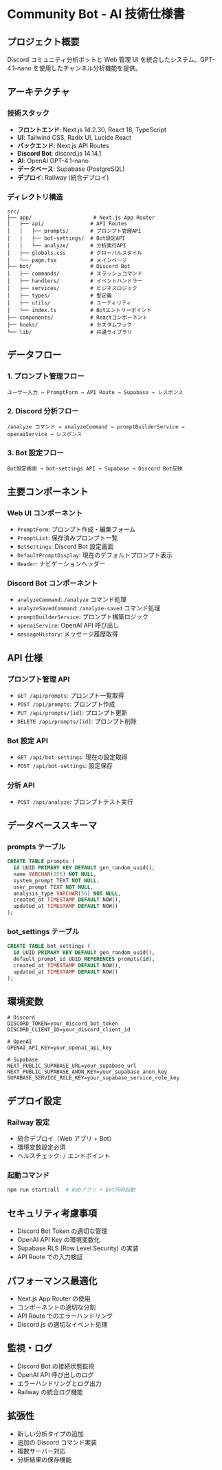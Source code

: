 # Community Bot - AI 技術仕様書

## プロジェクト概要

Discord コミュニティ分析ボットと Web 管理 UI を統合したシステム。GPT-4.1-nano を使用したチャンネル分析機能を提供。

## アーキテクチャ

### 技術スタック

- **フロントエンド**: Next.js 14.2.30, React 18, TypeScript
- **UI**: Tailwind CSS, Radix UI, Lucide React
- **バックエンド**: Next.js API Routes
- **Discord Bot**: discord.js 14.14.1
- **AI**: OpenAI GPT-4.1-nano
- **データベース**: Supabase (PostgreSQL)
- **デプロイ**: Railway (統合デプロイ)

### ディレクトリ構造

```
src/
├── app/                    # Next.js App Router
│   ├── api/               # API Routes
│   │   ├── prompts/       # プロンプト管理API
│   │   ├── bot-settings/  # Bot設定API
│   │   └── analyze/       # 分析実行API
│   ├── globals.css        # グローバルスタイル
│   └── page.tsx           # メインページ
├── bot/                   # Discord Bot
│   ├── commands/          # スラッシュコマンド
│   ├── handlers/          # イベントハンドラー
│   ├── services/          # ビジネスロジック
│   ├── types/             # 型定義
│   ├── utils/             # ユーティリティ
│   └── index.ts           # Botエントリーポイント
├── components/            # Reactコンポーネント
├── hooks/                 # カスタムフック
└── lib/                   # 共通ライブラリ
```

## データフロー

### 1. プロンプト管理フロー

```
ユーザー入力 → PromptForm → API Route → Supabase → レスポンス
```

### 2. Discord 分析フロー

```
/analyze コマンド → analyzeCommand → promptBuilderService → openaiService → レスポンス
```

### 3. Bot 設定フロー

```
Bot設定画面 → bot-settings API → Supabase → Discord Bot反映
```

## 主要コンポーネント

### Web UI コンポーネント

- `PromptForm`: プロンプト作成・編集フォーム
- `PromptList`: 保存済みプロンプト一覧
- `BotSettings`: Discord Bot 設定画面
- `DefaultPromptDisplay`: 現在のデフォルトプロンプト表示
- `Header`: ナビゲーションヘッダー

### Discord Bot コンポーネント

- `analyzeCommand`: `/analyze` コマンド処理
- `analyzeSavedCommand`: `/analyze-saved` コマンド処理
- `promptBuilderService`: プロンプト構築ロジック
- `openaiService`: OpenAI API 呼び出し
- `messageHistory`: メッセージ履歴取得

## API 仕様

### プロンプト管理 API

- `GET /api/prompts`: プロンプト一覧取得
- `POST /api/prompts`: プロンプト作成
- `PUT /api/prompts/[id]`: プロンプト更新
- `DELETE /api/prompts/[id]`: プロンプト削除

### Bot 設定 API

- `GET /api/bot-settings`: 現在の設定取得
- `POST /api/bot-settings`: 設定保存

### 分析 API

- `POST /api/analyze`: プロンプトテスト実行

## データベーススキーマ

### prompts テーブル

```sql
CREATE TABLE prompts (
  id UUID PRIMARY KEY DEFAULT gen_random_uuid(),
  name VARCHAR(255) NOT NULL,
  system_prompt TEXT NOT NULL,
  user_prompt TEXT NOT NULL,
  analysis_type VARCHAR(50) NOT NULL,
  created_at TIMESTAMP DEFAULT NOW(),
  updated_at TIMESTAMP DEFAULT NOW()
);
```

### bot_settings テーブル

```sql
CREATE TABLE bot_settings (
  id UUID PRIMARY KEY DEFAULT gen_random_uuid(),
  default_prompt_id UUID REFERENCES prompts(id),
  created_at TIMESTAMP DEFAULT NOW(),
  updated_at TIMESTAMP DEFAULT NOW()
);
```

## 環境変数

```env
# Discord
DISCORD_TOKEN=your_discord_bot_token
DISCORD_CLIENT_ID=your_discord_client_id

# OpenAI
OPENAI_API_KEY=your_openai_api_key

# Supabase
NEXT_PUBLIC_SUPABASE_URL=your_supabase_url
NEXT_PUBLIC_SUPABASE_ANON_KEY=your_supabase_anon_key
SUPABASE_SERVICE_ROLE_KEY=your_supabase_service_role_key
```

## デプロイ設定

### Railway 設定

- 統合デプロイ（Web アプリ + Bot）
- 環境変数設定必須
- ヘルスチェック: `/` エンドポイント

### 起動コマンド

```bash
npm run start:all  # Webアプリ + Bot同時起動
```

## セキュリティ考慮事項

- Discord Bot Token の適切な管理
- OpenAI API Key の環境変数化
- Supabase RLS (Row Level Security) の実装
- API Route での入力検証

## パフォーマンス最適化

- Next.js App Router の使用
- コンポーネントの適切な分割
- API Route でのエラーハンドリング
- Discord.js の適切なイベント処理

## 監視・ログ

- Discord Bot の接続状態監視
- OpenAI API 呼び出しのログ
- エラーハンドリングとログ出力
- Railway の統合ログ機能

## 拡張性

- 新しい分析タイプの追加
- 追加の Discord コマンド実装
- 複数サーバー対応
- 分析結果の保存機能
